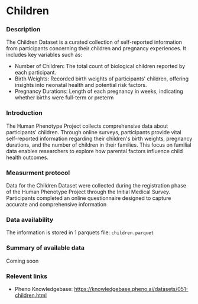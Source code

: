 # Children

### Description 

The Children Dataset is a curated collection of self-reported information from participants concerning their children and pregnancy experiences. It includes key variables such as:

* Number of Children: The total count of biological children reported by each participant.
* Birth Weights: Recorded birth weights of participants' children, offering insights into neonatal health and potential risk factors.
* Pregnancy Durations: Length of each pregnancy in weeks, indicating whether births were full-term or preterm

### Introduction

The Human Phenotype Project collects comprehensive data about participants' children. Through online surveys, participants provide vital self-reported information regarding their children's birth weights, pregnancy durations, and the number of children in their families. This focus on familial data enables researchers to explore how parental factors influence child health outcomes.

### Measurment protocol 
<!-- long measurment protocol for the data browser -->
Data for the Children Dataset were collected during the registration phase of the Human Phenotype Project through the Initial Medical Survey. Participants completed an online questionnaire designed to capture accurate and comprehensive information 

### Data availability 
<!-- for the example notebooks -->
The information is stored in 1 parquets file: `children.parquet`

### Summary of available data 
<!-- for the data browser -->
Coming soon

### Relevent links

* Pheno Knowledgebase: https://knowledgebase.pheno.ai/datasets/051-children.html
